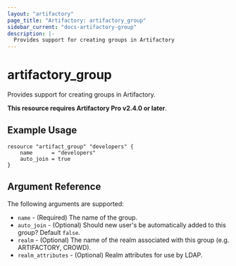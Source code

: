 ```yaml
---
layout: "artifactory"
page_title: "Artifactory: artifactory_group"
sidebar_current: "docs-artifactory-group"
description: |-
  Provides support for creating groups in Artifactory
---
```


# artifactory\_group

Provides support for creating groups in Artifactory. 

**This resource requires Artifactory Pro v2.4.0 or later**.

## Example Usage

```
resource "artifact_group" "developers" {
    name      = "developers"
    auto_join = true
}
```

## Argument Reference

The following arguments are supported:

* `name` - (Required) The name of the group.
* `auto_join` - (Optional) Should new user's be automatically added to this group? Default `false`.
* `realm` - (Optional) The name of the realm associated with this group (e.g. ARTIFACTORY, CROWD).
* `realm_attributes` - (Optional) Realm attributes for use by LDAP.